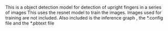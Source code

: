 This is a object detection model for detection of upright fingers in a series of images
This uses the resnet model to train the images.
Images used for training are not included. 
Also included is the inference graph , the *.config file and the *.pbtext file

